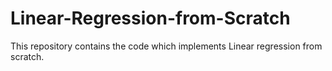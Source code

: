 # Linear-Regression-from-Scratch
This repository contains the code which implements Linear regression from scratch.
